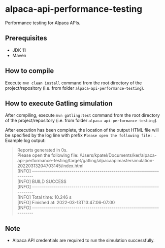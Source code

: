 # alpaca-api-performance-testing

Performance testing for Alpaca APIs.

## Prerequisites

* JDK 11
* Maven

## How to compile

Execute `mvn clean install` command from the root directory of the project/repository (i.e. from
folder `alpaca-api-performance-testing`).

## How to execute Gatling simulation

After compiling, execute `mvn gatling:test` command from the root directory of the project/repository (i.e. from
folder `alpaca-api-performance-testing`).

After execution has been complete, the location of the output HTML file will be specified by the log line with
prefix `Please open the following file: `. Example log output:
> Reports generated in 0s.  
Please open the following file: /Users/kpatel/Documents/ker/alpaca-api-performance-testing/target/gatling/alpacaapimastersimulation-20220313204703145/index.html  
[INFO] ------------------------------------------------------------------------  
[INFO] BUILD SUCCESS  
[INFO] ------------------------------------------------------------------------  
[INFO] Total time:  10.246 s  
[INFO] Finished at: 2022-03-13T13:47:06-07:00  
[INFO] ------------------------------------------------------------------------

## Note

* Alpaca API credentials are required to run the simulation successfully. 